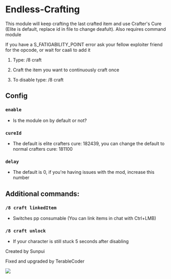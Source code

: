 # Endless-Crafting

This module will keep crafting the last crafted item and use Crafter's Cure (Elite is default, replace id in file to change deafult). 
Also requires command module

If you have a S_FATIGABILITY_POINT error ask your fellow exploiter friend for the opcode, or wait for caali to add it

1. Type: /8 craft

2. Craft the item you want to continuously craft once

3. To disable type: /8 craft

## Config
### `enable`
- Is the module on by default or not?
### `cureId`
- The default is elite crafters cure: 182439, you can change the default to normal crafters cure: 181100
### `delay`
- The default is 0, if you're having issues with the mod, increase this number

## Additional commands:
### `/8 craft linkedItem` 
- Switches pp consumable (You can link items in chat with Ctrl+LMB)

### `/8 craft unlock` 
- If your character is still stuck 5 seconds after disabling

Created by Sunpui

Fixed and upgraded by TerableCoder

![](https://i.imgur.com/SAK7HP1.gif)